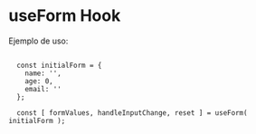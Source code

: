 # useForm Hook

Ejemplo de uso:

```

  const initialForm = {
    name: '',
    age: 0,
    email: ''
  };

  const [ formValues, handleInputChange, reset ] = useForm( initialForm );

```